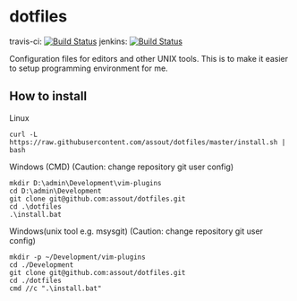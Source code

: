 # dotfiles

travis-ci: [![Build Status](https://travis-ci.org/assout/dotfiles.svg)](https://travis-ci.org/assout/dotfiles)
jenkins: [![Build Status](https://jenkins-assout.rhcloud.com/buildStatus/icon?job=dotfiles-statistics)](https://jenkins-assout.rhcloud.com/job/dotfiles-statistics/)

Configuration files for editors and other UNIX tools. This is to make it easier to setup programming environment for me.

## How to install

Linux

```
curl -L https://raw.githubusercontent.com/assout/dotfiles/master/install.sh | bash
```

Windows (CMD) (Caution: change repository git user config)

```
mkdir D:\admin\Development\vim-plugins
cd D:\admin\Development
git clone git@github.com:assout/dotfiles.git
cd .\dotfiles
.\install.bat
```

Windows(unix tool e.g. msysgit) (Caution: change repository git user config)

```
mkdir -p ~/Development/vim-plugins
cd ./Development
git clone git@github.com:assout/dotfiles.git
cd ./dotfiles
cmd //c ".\install.bat"
```

